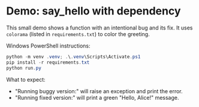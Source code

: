 # Demo: say_hello with dependency

This small demo shows a function with an intentional bug and its fix.
It uses `colorama` (listed in `requirements.txt`) to color the greeting.

Windows PowerShell instructions:

```powershell
python -m venv .venv; .\.venv\Scripts\Activate.ps1
pip install -r requirements.txt
python run.py
```

What to expect:
- "Running buggy version:" will raise an exception and print the error.
- "Running fixed version:" will print a green "Hello, Alice!" message.

